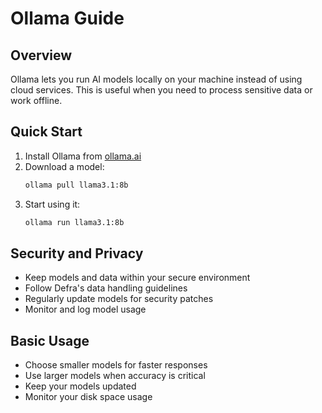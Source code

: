 # Ollama Guide

## Overview
Ollama lets you run AI models locally on your machine instead of using cloud services. This is useful when you need to process sensitive data or work offline.

## Quick Start
1. Install Ollama from [ollama.ai](https://ollama.ai/)
2. Download a model:
   ```bash
   ollama pull llama3.1:8b
   ```
3. Start using it:
   ```bash
   ollama run llama3.1:8b
   ```

## Security and Privacy
- Keep models and data within your secure environment
- Follow Defra's data handling guidelines
- Regularly update models for security patches
- Monitor and log model usage

## Basic Usage
- Choose smaller models for faster responses
- Use larger models when accuracy is critical
- Keep your models updated
- Monitor your disk space usage